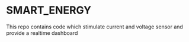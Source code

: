# SMART_ENERGY
This repo contains code which stimulate current and voltage sensor and provide a realtime dashboard
